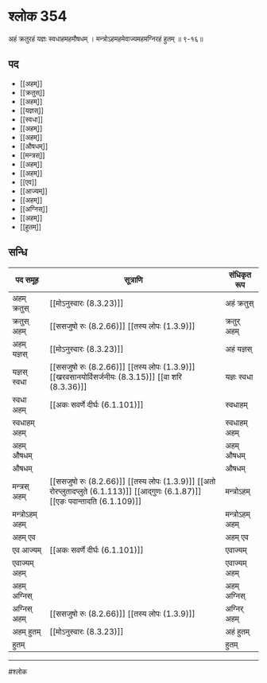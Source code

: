 # श्लोक 354

अहं क्रतुरहं यज्ञः स्वधाहमहमौषधम् ।
मन्त्रोऽहमहमेवाज्यमहमग्निरहं हुतम् ॥ ९-१६॥


## पद 

- [[अहम्]]
- [[क्रतुस्]]
- [[अहम्]]
- [[यज्ञस्]]
- [[स्वधा]]
- [[अहम्]]
- [[अहम्]]
- [[औषधम्]]
- [[मन्त्रस्]]
- [[अहम्]]
- [[अहम्]]
- [[एव]]
- [[आज्यम्]]
- [[अहम्]]
- [[अग्निस्]]
- [[अहम्]]
- [[हुतम्]]

## सन्धि

| पद समूह | सूत्राणि | संधिकृत रूप |
| ----- | ----- | ----- |
| अहम् क्रतुस् |  [[मोऽनुस्वारः (8.3.23)]] | अहं क्रतुस् |
| क्रतुस् अहम् |  [[ससजुषो रुः (8.2.66)]] [[तस्य लोपः (1.3.9)]] | क्रतुर् अहम् |
| अहम् यज्ञस् |  [[मोऽनुस्वारः (8.3.23)]] | अहं यज्ञस् |
| यज्ञस् स्वधा |  [[ससजुषो रुः (8.2.66)]] [[तस्य लोपः (1.3.9)]] [[खरवसानयोर्विसर्जनीयः (8.3.15)]] [[वा शरि (8.3.36)]] | यज्ञः स्वधा |
| स्वधा अहम् |  [[अकः सवर्णे दीर्घः (6.1.101)]] | स्वधाहम् |
| स्वधाहम् अहम् |  | स्वधाहम् अहम् |
| अहम् औषधम् |  | अहम् औषधम् |
| औषधम् |  | औषधम् |
| मन्त्रस् अहम् |  [[ससजुषो रुः (8.2.66)]] [[तस्य लोपः (1.3.9)]] [[अतो रोरप्लुतादप्लुते (6.1.113)]] [[आद्गुणः (6.1.87)]] [[एङः पदान्तादति (6.1.109)]] | मन्त्रोऽहम् |
| मन्त्रोऽहम् अहम् |  | मन्त्रोऽहम् अहम् |
| अहम् एव |  | अहम् एव |
| एव आज्यम् |  [[अकः सवर्णे दीर्घः (6.1.101)]] | एवाज्यम् |
| एवाज्यम् अहम् |  | एवाज्यम् अहम् |
| अहम् अग्निस् |  | अहम् अग्निस् |
| अग्निस् अहम् |  [[ससजुषो रुः (8.2.66)]] [[तस्य लोपः (1.3.9)]] | अग्निर् अहम् |
| अहम् हुतम् |  [[मोऽनुस्वारः (8.3.23)]] | अहं हुतम् |
| हुतम् |  | हुतम् |


---

#श्लोक